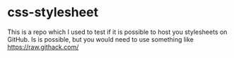 # css-stylesheet
This is a repo which I used to test if it is possible to host you stylesheets on GitHub.
Is is possible, but you would need to use something like https://raw.githack.com/
